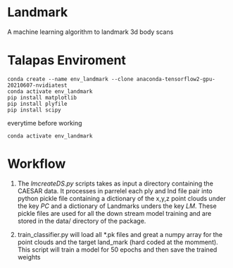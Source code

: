 # Landmark
A machine learning algorithm to landmark 3d body scans

# Talapas Enviroment
```
conda create --name env_landmark --clone anaconda-tensorflow2-gpu-20210607-nvidiatest
conda activate env_landmark
pip install matplotlib
pip install plyfile
pip install scipy
```
everytime before working
```
conda activate env_landmark
```


# Workflow
  1. The *lmcreateDS.py <directory>* scripts takes as input a directory containing the CAESAR data. It processes in parrelel each ply and lnd file pair into python pickle file containing a dictionary of the x,y,z point clouds under the key *PC* and a dictionary of Landmarks unders the key *LM*. These pickle files are used for all the down stream model training and are stored in the data/ directory of the package.
  
  2. train_classifier.py will load all *.pk files and great a numpy array for the point clouds and the target land_mark (hard coded at the momment). This script will train a model for 50 epochs and then save the trained weights
  
  
  
